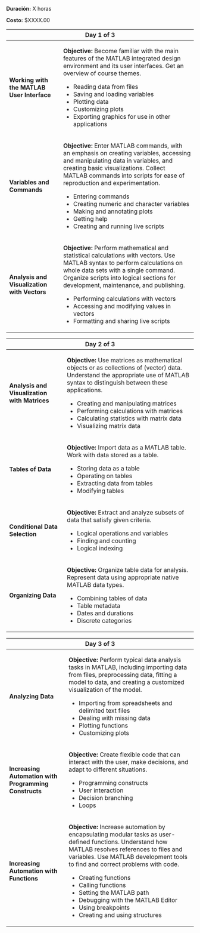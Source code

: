 <!-- 
.. title: MATLAB Básico
.. slug: matlab-basico
.. date: 2017-07-03 17:34:34 UTC-05:00
.. tags: 
.. category: 
.. link: 
.. description: 
.. type: text
-->

**Duración:** X horas
  
**Costo:** $XXXX.00


<table class="table table-bordered table-striped">
<colgroup><col class="cell_15"><col></colgroup><thead><tr class="secondary"><th colspan="2">Day 1 of 3</th>
</tr></thead><tbody><tr><td><b>Working with the MATLAB User Interface</b></td>
<td><p><b>Objective: </b>Become familiar with the main features of the MATLAB integrated design environment and its user interfaces. Get an overview of course themes.</p>
<ul>
<li>Reading data from files</li>
<li>Saving and loading variables</li>
<li>Plotting data</li>
<li>Customizing plots</li>
<li>Exporting graphics for use in other applications</li>
</ul>
</td>
</tr><tr><td><b>Variables and Commands</b></td>
<td><p><b>Objective: </b>Enter MATLAB commands, with an emphasis on creating variables, accessing and manipulating data in variables, and creating basic visualizations. Collect MATLAB commands into scripts for ease of reproduction and experimentation.</p>
<ul>
<li>Entering commands</li>
<li>Creating numeric and character variables</li>
<li>Making and annotating plots</li>
<li>Getting help</li>
<li>Creating and running live scripts</li>
</ul>
</td>
</tr><tr><td><b>Analysis and Visualization with Vectors</b></td>
<td><p><b>Objective: </b>Perform mathematical and statistical calculations with vectors. Use MATLAB syntax to perform calculations on whole data sets with a single command. Organize scripts into logical sections for development, maintenance, and publishing.</p>
<ul>
<li>Performing calculations with vectors</li>
<li>Accessing and modifying values in vectors</li>
<li>Formatting and sharing live scripts</li>
</ul>
</td>
</tr></tbody></table>
<table class="table table-bordered table-striped">
<colgroup><col class="cell_15"><col></colgroup><thead><tr class="secondary"><th colspan="2">Day 2 of 3</th>
</tr></thead><tbody><tr><td><b>Analysis and Visualization with Matrices</b></td>
<td><p><b>Objective: </b>Use matrices as mathematical objects or as collections of (vector) data. Understand the appropriate use of MATLAB syntax to distinguish between these applications.</p>
<ul>
<li>Creating and manipulating matrices</li>
<li>Performing calculations with matrices</li>
<li>Calculating statistics with matrix data</li>
<li>Visualizing matrix data</li>
</ul>
</td>
</tr><tr><td><b>Tables of Data</b></td>
<td><p><b>Objective: </b>Import data as a MATLAB table. Work with data stored as a table.</p>
<ul>
<li>Storing data as a table</li>
<li>Operating on tables</li>
<li>Extracting data from tables</li>
<li>Modifying tables</li>
</ul>
</td>
</tr><tr><td><b>Conditional Data Selection</b></td>
<td><p><b>Objective: </b>Extract and analyze subsets of data that satisfy given criteria.</p>
<ul>
<li>Logical operations and variables</li>
<li>Finding and counting</li>
<li>Logical indexing</li>
</ul>
</td>
</tr><tr><td><b>Organizing Data</b></td>
<td><p><b>Objective: </b>Organize table data for analysis. Represent data using appropriate native MATLAB data types.</p>
<ul>
<li>Combining tables of data</li>
<li>Table metadata</li>
<li>Dates and durations</li>
<li>Discrete categories</li>
</ul>
</td>
</tr></tbody></table>
<table class="table table-bordered table-striped">
<colgroup><col class="cell_15"><col></colgroup><thead><tr class="secondary"><th colspan="2">Day 3 of 3</th>
</tr></thead><tbody><tr><td><b>Analyzing Data</b></td>
<td><p><b>Objective: </b>Perform typical data analysis tasks in MATLAB, including importing data from files, preprocessing data, fitting a model to data, and creating a customized visualization of the model.</p>
<ul>
<li>Importing from spreadsheets and delimited text files</li>
<li>Dealing with missing data</li>
<li>Plotting functions</li>
<li>Customizing plots</li>
</ul>
</td>
</tr><tr><td><b>Increasing Automation with Programming Constructs</b></td>
<td><p><b>Objective: </b>Create flexible code that can interact with the user, make decisions, and adapt to different situations.</p>
<ul>
<li>Programming constructs</li>
<li>User interaction</li>
<li>Decision branching</li>
<li>Loops</li>
</ul>
</td>
</tr><tr><td><b>Increasing Automation with Functions</b></td>
<td><p><b>Objective: </b>Increase automation by encapsulating modular tasks as user-defined functions. Understand how MATLAB resolves references to files and variables. Use MATLAB development tools to find and correct problems with code.</p>
<ul>
<li>Creating functions</li>
<li>Calling functions</li>
<li>Setting the MATLAB path</li>
<li>Debugging with the MATLAB Editor</li>
<li>Using breakpoints</li>
<li>Creating and using structures</li>
</ul>
</td>
</tr></tbody></table>